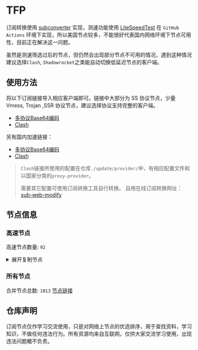 # TFP

订阅转换使用 [subconverter](https://github.com/tindy2013/subconverter) 实现，测速功能使用 [LiteSpeedTest](https://github.com/xxf098/LiteSpeedTest) 在 `GitHub Actions` 环境下实现，所以美国节点较多，不能很好代表国内网络环境下节点可用性，目前正在解决这一问题。

虽然是测速筛选过后的节点，但仍然会出现部分节点不可用的情况，遇到这种情况建议选择`Clash`, `Shadowrocket`之类能自动切换低延迟节点的客户端。

## 使用方法
将以下订阅链接导入相应客户端即可。链接中大部分为 SS 协议节点，少量 Vmess, Trojan ,SSR 协议节点，建议选择协议支持完整的客户端。

- [多协议Base64编码](https://raw.githubusercontent.com/csh77889900/TFP/master/Eternity)
- [Clash](https://raw.githubusercontent.com/csh77889900/TFP/master/Eternity.yaml)

另有国内加速链接：

- [多协议Base64编码](https://fastly.jsdelivr.net/gh/csh77889900/TFP@master/Eternity)
- [Clash](https://fastly.jsdelivr.net/gh/csh77889900/TFP@master/Eternity.yaml)

>`Clash`链接所使用的配置在仓库`./update/provider/`中，有相应配置文件和以国家分类的`proxy-provider`。
>
>需要其它配置可使用订阅转换工具自行转换。
>自用在线订阅转换网址：[sub-web-modify](https://sub.v1.mk/)

## 节点信息
### 高速节点
高速节点数量: `92`
<details>
  <summary>展开复制节点</summary>

    vmess://eyJ2IjoiMiIsInBzIjoi8J+Hr/Cfh7Ug5pel5pysXzAxMjQwMDciLCJhZGQiOiIyMDIuMTgyLjExMS4yMjAiLCJwb3J0IjoiNDYzMjMiLCJ0eXBlIjoibm9uZSIsImlkIjoiNmU0ZGYxMmQtYTlkNC00Yjk4LWRiZDktNzUwNzIyNGViY2M4IiwiYWlkIjoiMCIsIm5ldCI6IndzIiwicGF0aCI6Ii8iLCJob3N0IjoiIiwidGxzIjoiIn0=
    vmess://eyJ2IjoiMiIsInBzIjoi8J+Hr/Cfh7Ug5pel5pysXzAxMjQxNDMiLCJhZGQiOiIxNTIuNzAuMTAzLjE5NSIsInBvcnQiOiIzNzIwNiIsInR5cGUiOiJub25lIiwiaWQiOiJmZjNmZDA3OC05OWI1LTQ2YjYtOGNkNS1kNDhmZjI3MTcxOWEiLCJhaWQiOiIwIiwibmV0Ijoid3MiLCJwYXRoIjoiLyIsImhvc3QiOiIiLCJ0bHMiOiIifQ==
    vmess://eyJ2IjoiMiIsInBzIjoi8J+Hr/Cfh7UgSlAgKGh0dHBzLy9hd2tqLmNmL2t5IOazqOWGjOS9k+mqjOa1geWqkuS9k+acuuWcuil5b3V0dWJl6Zi/5Lyf56eR5oqAIDIiLCJhZGQiOiIxNDEuMTQ3LjE4Mi4yNTIiLCJwb3J0IjoiNDYwMTgiLCJ0eXBlIjoibm9uZSIsImlkIjoiZTA1NzNlNGMtMmNkMy00Y2IxLTgxZDUtOGU3Y2Y0ZDhlNzk5IiwiYWlkIjoiMCIsIm5ldCI6InRjcCIsInBhdGgiOiIvIiwiaG9zdCI6IiIsInRscyI6IiJ9
    vmess://eyJ2IjoiMiIsInBzIjoi8J+HrfCfh7Ag6aaZ5rivXzAxMjQ4MTYiLCJhZGQiOiI0Ny4yNDIuMTg0LjEyOCIsInBvcnQiOiI0NDMiLCJ0eXBlIjoibm9uZSIsImlkIjoiM2U2M2IxNTEtYTVhZC00ODNkLTgyNjItNjNlM2U1Yjg3NWY1IiwiYWlkIjoiMCIsIm5ldCI6IndzIiwicGF0aCI6Ii92bWVzcyIsImhvc3QiOiI4MC04MTlkMjk3YTNiMTg0MzMzOTM2NGFjMjUzNDNlY2I1Yi5wYXRyLmNsb3VkIiwidGxzIjoidGxzIn0=
    vmess://eyJ2IjoiMiIsInBzIjoi8J+HuPCfh6wgZ2l0aHViLmNvbS9mcmVlZnEgLSDmlrDliqDlnaFPVkggOCIsImFkZCI6IjEzOS45OS45MS45NSIsInBvcnQiOiI0NDMiLCJ0eXBlIjoibm9uZSIsImlkIjoiYzAxNTY0NTEtNGVmYi00NWUyLTg0ZmMtOGQzMTVjNDY1MGRiIiwiYWlkIjoiMzIiLCJuZXQiOiJ0Y3AiLCJwYXRoIjoiL3ZtZXNzIiwiaG9zdCI6IjgwLTgxOWQyOTdhM2IxODQzMzM5MzY0YWMyNTM0M2VjYjViLnBhdHIuY2xvdWQiLCJ0bHMiOiIifQ==
    vmess://eyJ2IjoiMiIsInBzIjoi8J+HuPCfh6wg5paw5Yqg5Z2hXzAxMjQwMjIiLCJhZGQiOiIxOC4xNDMuMTIzLjM1IiwicG9ydCI6IjgwIiwidHlwZSI6Im5vbmUiLCJpZCI6IjY4ZGY0ODM4LTQ2ZDAtNGI1Yi1jM2YwLWE0MGVjNzA2MzI0NSIsImFpZCI6IjAiLCJuZXQiOiJ3cyIsInBhdGgiOiIvIiwiaG9zdCI6IjE4LjE0My4xMjMuMzUiLCJ0bHMiOiIifQ==
    vmess://eyJ2IjoiMiIsInBzIjoi8J+HsPCfh7cg6Z+p5Zu9XzAxMjQwMTgiLCJhZGQiOiIxNS4xNjUuMjAzLjE4OSIsInBvcnQiOiI0MjI2OSIsInR5cGUiOiJub25lIiwiaWQiOiIxZTI1ZTZkYy1mODk1LTRjOTYtZjk2My1jNWUwZTEwYzE3YWQiLCJhaWQiOiIwIiwibmV0IjoidGNwIiwicGF0aCI6Ii8iLCJob3N0IjoiMTguMTQzLjEyMy4zNSIsInRscyI6IiJ9
    vmess://eyJ2IjoiMiIsInBzIjoi8J+HsPCfh7cg6Z+p5Zu9XzAxMjQyNDQiLCJhZGQiOiIzLjM4LjE5MC40IiwicG9ydCI6IjQyOTk2IiwidHlwZSI6Im5vbmUiLCJpZCI6IjhiM2RhYWVlLWY0YTktNDU3OS1lMjZhLTcyYTBmNjRjZDNiYSIsImFpZCI6IjAiLCJuZXQiOiJ0Y3AiLCJwYXRoIjoiLyIsImhvc3QiOiIxOC4xNDMuMTIzLjM1IiwidGxzIjoiIn0=
    vmess://eyJ2IjoiMiIsInBzIjoi8J+HuPCfh6wg5paw5Yqg5Z2hXzAxMjQ3MjEiLCJhZGQiOiIxMzguMi43OC4xOTIiLCJwb3J0IjoiMTA1MTIiLCJ0eXBlIjoibm9uZSIsImlkIjoiNTg3ODFlZWUtYmFiYS02NjY2LWJhYmEtMmNhMGFkYTY1NjhiIiwiYWlkIjoiMCIsIm5ldCI6InRjcCIsInBhdGgiOiIvIiwiaG9zdCI6IjE4LjE0My4xMjMuMzUiLCJ0bHMiOiIifQ==
    vmess://eyJ2IjoiMiIsInBzIjoi8J+HsPCfh7cg6Z+p5Zu9XzAxMjQyNDAiLCJhZGQiOiIxMzIuMjI2LjE2LjYyIiwicG9ydCI6IjEwNTEyIiwidHlwZSI6Im5vbmUiLCJpZCI6IjU4NzgxZWVlLWJhYmEtNjY2Ni1iYWJhLTJjYTBhZGE2NTY4YiIsImFpZCI6IjAiLCJuZXQiOiJ0Y3AiLCJwYXRoIjoiLyIsImhvc3QiOiIxOC4xNDMuMTIzLjM1IiwidGxzIjoiIn0=
    vmess://eyJ2IjoiMiIsInBzIjoi8J+HuPCfh6wg5paw5Yqg5Z2hXzAxMjQ3MDYiLCJhZGQiOiI0My4xNTYuNzYuNTQiLCJwb3J0IjoiNDMxMjciLCJ0eXBlIjoibm9uZSIsImlkIjoiMmQ5NTdhMDUtYTFiMy00ODNkLWU2ODQtMWIyMzJlNGEwZjMwIiwiYWlkIjoiMCIsIm5ldCI6InRjcCIsInBhdGgiOiIvIiwiaG9zdCI6IjE4LjE0My4xMjMuMzUiLCJ0bHMiOiIifQ==
    vmess://eyJ2IjoiMiIsInBzIjoi8J+HuPCfh6wg5paw5Yqg5Z2hXzAxMjQ3MDUiLCJhZGQiOiI0My4xNTkuNDUuMjIxIiwicG9ydCI6IjM2NjE4IiwidHlwZSI6Im5vbmUiLCJpZCI6IjhjYzViMDcyLWRlYTYtNDViOC1mOGRlLWViMDBlNjAxMjQyMSIsImFpZCI6IjAiLCJuZXQiOiJ0Y3AiLCJwYXRoIjoiLyIsImhvc3QiOiIxOC4xNDMuMTIzLjM1IiwidGxzIjoiIn0=
    trojan://a3278882-3614-39cf-a3d6-faefa8c910ab@hk-b.xiaohouzi.club:10105?allowInsecure=1&sni=hk-b.xiaohouzi.club#%F0%9F%87%AD%F0%9F%87%B0%20A----a%E9%A6%99%E6%B8%AF%E7%9B%B4%E8%BF%9E01
    ss://YWVzLTI1Ni1jZmI6ZUlXMERuazY5NDU0ZTZuU3d1c3B2OURtUzIwMXRRMEQ@139.162.41.174:8099#SG_127
    vmess://eyJ2IjoiMiIsInBzIjoi8J+HuPCfh6wg5paw5Yqg5Z2hXzAxMjQwOTMiLCJhZGQiOiIxMTguMTA3LjU3LjE4MCIsInBvcnQiOiIyNzU0MiIsInR5cGUiOiJub25lIiwiaWQiOiIwYzg4YjVmZS1iMTliLTRiMTctOWFiYi05OWEwODI0ZDA0ZjEiLCJhaWQiOiIwIiwibmV0IjoidGNwIiwicGF0aCI6Ii8iLCJob3N0IjoiaGstYi54aWFvaG91emkuY2x1YiIsInRscyI6IiJ9
    ss://Y2hhY2hhMjAtaWV0Zi1wb2x5MTMwNTpYczlPUlQ0ajY1YjhIcmVacmcwcA@185.160.26.91:1663#JP_67
    vmess://eyJ2IjoiMiIsInBzIjoi8J+HuPCfh6wg5paw5Yqg5Z2hXzAxMjQ3MDciLCJhZGQiOiIxNTYuNjcuMjEwLjIyMCIsInBvcnQiOiIyNDc3MyIsInR5cGUiOiJub25lIiwiaWQiOiIzMGE5MDAzNy1lNDFlLTRkODQtZGYxYi00OTIxM2U3NGExYzYiLCJhaWQiOiIwIiwibmV0IjoidGNwIiwicGF0aCI6Ii8iLCJob3N0IjoiaGstYi54aWFvaG91emkuY2x1YiIsInRscyI6IiJ9
    vmess://eyJ2IjoiMiIsInBzIjoi8J+HsPCfh7cg6Z+p5Zu9XzAxMjQwMTciLCJhZGQiOiIzLjM0LjIuODQiLCJwb3J0IjoiNTI1NTQiLCJ0eXBlIjoibm9uZSIsImlkIjoiOTIwMDJkNDctNTgxNS00YTcxLTk0OWYtYjJhZjE3NDMyMjQ4IiwiYWlkIjoiMCIsIm5ldCI6InRjcCIsInBhdGgiOiIvIiwiaG9zdCI6ImhrLWIueGlhb2hvdXppLmNsdWIiLCJ0bHMiOiIifQ==
    vmess://eyJ2IjoiMiIsInBzIjoi8J+HsPCfh7cg6Z+p5Zu9XzAxMjQwMjMiLCJhZGQiOiIxMy4yMDkuNzIuODciLCJwb3J0IjoiMzYxNDUiLCJ0eXBlIjoibm9uZSIsImlkIjoiMTZhM2JjNWEtYTIyYy00MDkxLWJkOTAtMzE0ZTg3MTc1ZjBhIiwiYWlkIjoiMCIsIm5ldCI6InRjcCIsInBhdGgiOiIvIiwiaG9zdCI6ImhrLWIueGlhb2hvdXppLmNsdWIiLCJ0bHMiOiIifQ==
    vmess://eyJ2IjoiMiIsInBzIjoi8J+HqPCfh7MgVUMg5Y+w5rm+MDEgfCBZb3V0dWJl5YWN5bm/5ZGKIHwgMy4weCB8IFYxIC0g6YW45aW2VlBOIiwiYWRkIjoiMTY1LjE1NC4yNDYuMTUwIiwicG9ydCI6IjgwIiwidHlwZSI6Im5vbmUiLCJpZCI6ImRhN2MyMDU3LWY3MmYtMzA4Zi1hYzY5LTU4MzcwZTA3YmVhNyIsImFpZCI6IjAiLCJuZXQiOiJ3cyIsInBhdGgiOiIvbnkiLCJob3N0IjoiIiwidGxzIjoiIn0=
    trojan://a3278882-3614-39cf-a3d6-faefa8c910ab@a1.xiaohouzi.club:19355?allowInsecure=1&sni=a1.xiaohouzi.club#%F0%9F%87%AD%F0%9F%87%B0%20%E9%A6%99%E6%B8%AFAZURE-%E8%90%BD%E5%9C%B003
    ss://YWVzLTI1Ni1jZmI6YW1hem9uc2tyMDU@13.215.205.229:443#%F0%9F%87%B8%F0%9F%87%AC%20_SG_%E6%96%B0%E5%8A%A0%E5%9D%A1_1
    vmess://eyJ2IjoiMiIsInBzIjoi8J+HsPCfh7cg6Z+p5Zu9XzAxMjQwMTAiLCJhZGQiOiIzLjM1LjEzNC4yMCIsInBvcnQiOiI0NDYyOCIsInR5cGUiOiJub25lIiwiaWQiOiI4ZWM3OGY1NC0wNTFiLTRhZjAtODMyNC0wZDkyNWM3NGM1ZTAiLCJhaWQiOiIwIiwibmV0IjoidGNwIiwicGF0aCI6Ii8iLCJob3N0IjoiYTEueGlhb2hvdXppLmNsdWIiLCJ0bHMiOiIifQ==
    ss://YWVzLTI1Ni1jZmI6YW1hem9uc2tyMDU@13.215.51.220:443#%F0%9F%87%B8%F0%9F%87%AC%20_SG_%E6%96%B0%E5%8A%A0%E5%9D%A1%202%202
    ss://YWVzLTI1Ni1jZmI6YW1hem9uc2tyMDU@43.200.2.173:443#%F0%9F%87%B0%F0%9F%87%B7%20_KR_%E9%9F%A9%E5%9B%BD%204
    ss://YWVzLTI1Ni1jZmI6YW1hem9uc2tyMDU@18.181.192.60:443#%F0%9F%87%AF%F0%9F%87%B5%20%E6%97%A5%E6%9C%AC%20002
    ss://Y2hhY2hhMjAtaWV0Zi1wb2x5MTMwNTpHIXlCd1BXSDNWYW8@217.197.161.136:811#Pool_%F0%9F%87%B8%F0%9F%87%ACSG_125
    ssr://c2ctYW0zLmVxc3Vuc2hpbmUuY29tOjMyMDAxOm9yaWdpbjphZXMtMjU2LWNmYjp0bHMxLjJfdGlja2V0X2F1dGg6TTJjd1pFaHNTMDFGLz9ncm91cD1VMU5TVUhKdmRtbGtaWEkmcmVtYXJrcz04Si1IdVBDZmg2d2dYMU5IWC1hV3NPV0tvT1dkb1Y4eiZvYmZzcGFyYW09JnByb3RvcGFyYW09
    vmess://eyJ2IjoiMiIsInBzIjoi8J+Hr/Cfh7Ug5pel5pysXzAxMjQwMjciLCJhZGQiOiIxMDMuMjU0Ljc0LjI5IiwicG9ydCI6IjQ2NDg2IiwidHlwZSI6Im5vbmUiLCJpZCI6ImRmZDAwOTgxLTZlMDQtNDkyYi1hYmU5LWI4YzBjODkzYmQyMSIsImFpZCI6IjAiLCJuZXQiOiJ0Y3AiLCJwYXRoIjoiLyIsImhvc3QiOiJhMS54aWFvaG91emkuY2x1YiIsInRscyI6IiJ9
    ss://Y2hhY2hhMjAtaWV0Zi1wb2x5MTMwNTpHIXlCd1BXSDNWYW8@217.197.161.138:805#Pool_%F0%9F%87%B8%F0%9F%87%ACSG_126
    ss://Y2hhY2hhMjAtaWV0Zi1wb2x5MTMwNTpHIXlCd1BXSDNWYW8@148.66.56.99:807#HK_52
    trojan://a3278882-3614-39cf-a3d6-faefa8c910ab@iplc.xiaohouzi.club:20012?allowInsecure=1&sni=supaz02.xiaohouzi.club#%F0%9F%87%AD%F0%9F%87%B0%20A1%E9%A6%99%E6%B8%AFiplc-02
    vmess://eyJ2IjoiMiIsInBzIjoi8J+Hr/Cfh7Ug5pel5pysXzAxMjQwMTEiLCJhZGQiOiIxNDAuODMuODYuMTI5IiwicG9ydCI6IjgwIiwidHlwZSI6Im5vbmUiLCJpZCI6Ijg3MDBjZmJkLTcxZGMtNDJiMC04NGYyLTUzY2Q3ZmU1NjQ1YSIsImFpZCI6IjAiLCJuZXQiOiJ3cyIsInBhdGgiOiIvIiwiaG9zdCI6IiIsInRscyI6IiJ9
    ss://YWVzLTI1Ni1jZmI6YW1hem9uc2tyMDU@54.169.211.238:443#SG_128
    ss://YWVzLTI1Ni1jZmI6YW1hem9uc2tyMDU@54.169.62.50:443#SG_124
    ss://YWVzLTI1Ni1jZmI6YW1hem9uc2tyMDU@3.112.193.151:443#JP_71
    ss://YWVzLTI1Ni1jZmI6YW1hem9uc2tyMDU@18.141.183.204:443#SG_132
    vmess://eyJ2IjoiMiIsInBzIjoi8J+Hr/Cfh7Ug5pel5pysXzAxMjQxMjQwIiwiYWRkIjoianAwNS4xNzAyMDMueHl6IiwicG9ydCI6IjIzMjQ1IiwidHlwZSI6Im5vbmUiLCJpZCI6IjA4YmU2MDM5LWY5YzMtNDgxZS1iYmMwLWRhMmJkZTkwNzhjMyIsImFpZCI6IjAiLCJuZXQiOiJ3cyIsInBhdGgiOiIvIiwiaG9zdCI6ImpwMDUuMTcwMjAzLnh5eiIsInRscyI6IiJ9
    vmess://eyJ2IjoiMiIsInBzIjoi8J+Hr/Cfh7Ug5pel5pysXzAxMjQxMjYxIiwiYWRkIjoiNDUuNzguNTcuMTUxIiwicG9ydCI6IjE5MTk4IiwidHlwZSI6Im5vbmUiLCJpZCI6ImY2ZDY1YzZiLTBhMTAtNDg4Ny04NTQxLWI4NmQ4NWMzMWQwOSIsImFpZCI6IjAiLCJuZXQiOiJ0Y3AiLCJwYXRoIjoiLyIsImhvc3QiOiJqcDA1LjE3MDIwMy54eXoiLCJ0bHMiOiIifQ==
    vmess://eyJ2IjoiMiIsInBzIjoi8J+Hr/Cfh7Ug5pel5pysXzAxMjQxNDIiLCJhZGQiOiIxNjguMTM4LjIwNi4xNDEiLCJwb3J0IjoiODAiLCJ0eXBlIjoibm9uZSIsImlkIjoiYWQwNWUwMWYtYzJjMC00MWRhLWU3OWMtZmY2ODIzNzMxN2Y3IiwiYWlkIjoiMCIsIm5ldCI6InRjcCIsInBhdGgiOiIvIiwiaG9zdCI6ImpwMDUuMTcwMjAzLnh5eiIsInRscyI6IiJ9
    ss://YWVzLTI1Ni1jZmI6YW1hem9uc2tyMDU@54.254.199.122:443#SG_135
    trojan://7b4066ae-accc-11eb-a8bf-f23c91cfbbc9@ssl.tcpbbr.net:443?allowInsecure=1#%F0%9F%87%AD%F0%9F%87%B0%20%5B01-03%5D%7Copenrunner%7C%E4%B8%AD%E5%9B%BD%E9%A6%99%E6%B8%AF%E7%89%B9%E5%88%AB%E8%A1%8C%E6%94%BF%E5%8C%BA%28HK%29Hongkong%2BSAR%2BChina%2FHong%2BKong_42
    ss://YWVzLTI1Ni1nY206WTZSOXBBdHZ4eHptR0M@158.247.205.87:5601#%F0%9F%87%AF%F0%9F%87%B5%20%5B01-03%5D%7Copenrunner%7C%E6%97%A5%E6%9C%AC%28JP%29Japan%2FOsaka_40
    vmess://eyJ2IjoiMiIsInBzIjoi8J+Hr/Cfh7UgWzAxLTAzXXxvcGVucnVubmVyfOaXpeacrChKUClKYXBhbi9Ub2t5b18yOSIsImFkZCI6IjE0MC4yMzguNDguMTk0IiwicG9ydCI6Ijg4ODgiLCJ0eXBlIjoibm9uZSIsImlkIjoiMjRmMWRmYWQtMTI2Ny00Mjk3LThlODgtMGU5YjhlZjQ3ZTQ3IiwiYWlkIjoiMCIsIm5ldCI6InRjcCIsInBhdGgiOiIvIiwiaG9zdCI6IiIsInRscyI6IiJ9
    trojan://jKRJgS7uvI@155.248.193.254:31853?allowInsecure=1#%F0%9F%87%BA%F0%9F%87%B8%20%E7%BE%8E%E5%9B%BD%20044
    vmess://eyJ2IjoiMiIsInBzIjoi8J+HuvCfh7gg576O5Zu9XzAxMjQxMTIiLCJhZGQiOiIxMDcuMTc0LjE1Ni45OSIsInBvcnQiOiIxMjM0IiwidHlwZSI6Im5vbmUiLCJpZCI6IjQ3YWIwNDNjLTczMjAtNGRiOC05ZTU1LTkwNzYwNDNmNjc0YSIsImFpZCI6IjAiLCJuZXQiOiJ3cyIsInBhdGgiOiIvYmIiLCJob3N0IjoiIiwidGxzIjoiIn0=
    vmess://eyJ2IjoiMiIsInBzIjoi8J+HqPCfh6Yg5Yqg5ou/5aSnXzAxMjQwMjUiLCJhZGQiOiIyMy4yMjcuMzguMzkiLCJwb3J0IjoiNDQzIiwidHlwZSI6Im5vbmUiLCJpZCI6IjQ2MTI2MThjLTI0Y2QtNDM3OS05OTI0LWNmZGYzZDYxZmE1YSIsImFpZCI6IjAiLCJuZXQiOiJ3cyIsInBhdGgiOiIvSVlLTEQ1M00iLCJob3N0Ijoib3BmcjEudjJyYXlmcmVlMS54eXoiLCJ0bHMiOiJ0bHMifQ==
    vmess://eyJ2IjoiMiIsInBzIjoi8J+HqPCfh6Yg5Yqg5ou/5aSnXzAxMjQwMjciLCJhZGQiOiIyMy4yMjcuMzguMzgiLCJwb3J0IjoiNDQzIiwidHlwZSI6Im5vbmUiLCJpZCI6IjQwZDQ5NmE2LWNlZWItNDA5Ni1iYWViLTRjYzUyYjIwNTYyMSIsImFpZCI6IjAiLCJuZXQiOiJ3cyIsInBhdGgiOiIvRUNUQ0owREYiLCJob3N0IjoibGcxLnRydW1wMjAyMy51cyIsInRscyI6InRscyJ9
    vmess://eyJ2IjoiMiIsInBzIjoi8J+HuvCfh7gg576O5Zu9XzAxMjQwNTIiLCJhZGQiOiIxMDguMTYyLjE5Mi41NSIsInBvcnQiOiI4MCIsInR5cGUiOiJub25lIiwiaWQiOiI2ZmVhMTY0OS00MjViLTQwOTItYmY1My0yOTc5MjE1MmM5MjUiLCJhaWQiOiIwIiwibmV0Ijoid3MiLCJwYXRoIjoiL3NzaGtpdC9mZGZhZHNmYS82Mzg0OGJmZTIyOGZkLyIsImhvc3QiOiJ1cy1sYi5zc2hraXQub3JnIiwidGxzIjoiIn0=
    ss://YWVzLTI1Ni1nY206ZmFCQW9ENTRrODdVSkc3@38.86.135.36:2376#US_179
    ss://YWVzLTI1Ni1nY206ZTRGQ1dyZ3BramkzUVk@38.86.135.27:9102#US_161
    ss://YWVzLTI1Ni1nY206Y2RCSURWNDJEQ3duZklO@ak1534.free.www.outline.network:8119#%F0%9F%87%A8%F0%9F%87%A6%20Relay_%F0%9F%87%A8%F0%9F%87%A6CA-%F0%9F%87%A8%F0%9F%87%A6CA_13
    vmess://eyJ2IjoiMiIsInBzIjoi8J+HuvCfh7gg576O5Zu9XzAxMjQxMTYiLCJhZGQiOiIxOC4yMzYuMTE4LjgyIiwicG9ydCI6IjQ3MTU3IiwidHlwZSI6Im5vbmUiLCJpZCI6IjNjY2IxMmJjLTI3MTYtNGRhNi1jZmI1LTU5NWQ3YmViMmMyMCIsImFpZCI6IjAiLCJuZXQiOiJ0Y3AiLCJwYXRoIjoiL3NzaGtpdC9mZGZhZHNmYS82Mzg0OGJmZTIyOGZkLyIsImhvc3QiOiJ1cy1sYi5zc2hraXQub3JnIiwidGxzIjoiIn0=
    ss://YWVzLTI1Ni1nY206WTZSOXBBdHZ4eHptR0M@38.91.106.75:3389#US_183
    ss://YWVzLTI1Ni1nY206S2l4THZLendqZWtHMDBybQ@38.68.134.9:8000#US_151
    ss://YWVzLTI1Ni1nY206ZmFCQW9ENTRrODdVSkc3@142.202.48.7:2376#US_142
    ss://YWVzLTI1Ni1nY206UENubkg2U1FTbmZvUzI3@167.88.61.14:8090#US_189
    ss://YWVzLTI1Ni1nY206S2l4THZLendqZWtHMDBybQ@172.99.190.87:5500#US_187
    ss://YWVzLTI1Ni1nY206Y2RCSURWNDJEQ3duZklO@38.68.135.19:8119#%F0%9F%87%BA%F0%9F%87%B8%20%5B01-03%5D%7Copenrunner%7C%E7%BE%8E%E5%9B%BD%28US%29USA%2FDallas_39
    ss://YWVzLTI1Ni1nY206WEtGS2wyclVMaklwNzQ@38.91.102.30:8008#US_191
    ss://YWVzLTI1Ni1nY206Rm9PaUdsa0FBOXlQRUdQ@ak1502.free.www.outline.network:7307#%F0%9F%87%BA%F0%9F%87%B8%20Relay_%F0%9F%87%BA%F0%9F%87%B8US-%F0%9F%87%BA%F0%9F%87%B8US_146
    vmess://eyJ2IjoiMiIsInBzIjoi8J+HuvCfh7gg576O5Zu9XzAxMjQxMzYiLCJhZGQiOiIyMTIuOTAuMTAzLjE3NyIsInBvcnQiOiI0MjMyMiIsInR5cGUiOiJub25lIiwiaWQiOiIwNDUwMjU4Yi00NjhmLTQ4NzItZTBhOS1jMTQ2M2YzOTdmNzIiLCJhaWQiOiIwIiwibmV0Ijoid3MiLCJwYXRoIjoiLyIsImhvc3QiOiIyMTIuOTAuMTAzLjE3NyIsInRscyI6IiJ9
    ss://Y2hhY2hhMjAtaWV0Zi1wb2x5MTMwNTopMU4xRTZ2MFNVX3JHVHBn@38.64.138.53:1035#%F0%9F%87%BA%F0%9F%87%B8%20%E5%8A%A0%E6%8B%BF%E5%A4%A7-ss-38.64.138.531035-%E8%A2%AB%E5%A2%99-%E7%9B%B4%E8%BF%9E-%E8%A7%A3%E9%94%81%E7%BE%8E%E5%9B%BD%E5%9C%B0%E5%8C%BANF%E9%9D%9E%E8%87%AA%E5%88%B6%E5%89%A7
    ssr://MTczLjgyLjIzNS4xMjQ6NjAwMDA6YXV0aF9jaGFpbl9hOm5vbmU6cGxhaW46Wm1SelptUnpibkYzYW1oaGMyNWlkMmgxWW1aaFltUmgvP2dyb3VwPVUxTlNVSEp2ZG1sa1pYSSZyZW1hcmtzPThKLUh1dkNmaDdnZ01pNDJPSHhWVXlBZ2VXOTFkSFZpWmVtWXYtUzhuLWVua2VhS2dDQXomb2Jmc3BhcmFtPSZwcm90b3BhcmFtPQ
    ss://YWVzLTI1Ni1nY206UmV4bkJnVTdFVjVBRHhH@38.91.107.37:7001#%F0%9F%87%BA%F0%9F%87%B8%20_US_%E7%BE%8E%E5%9B%BD%204%202
    ss://YWVzLTI1Ni1nY206ZTRGQ1dyZ3BramkzUVk@38.68.134.191:9101#US_143
    ss://YWVzLTI1Ni1nY206S2l4THZLendqZWtHMDBybQ@38.114.114.49:8080#US_213
    trojan://3628ca8d-6371-45df-879c-2d3e5d110b51@sfo.iqmtp.live:443?allowInsecure=0#%7C%205.89Mb
    vmess://eyJ2IjoiMiIsInBzIjoi8J+HqfCfh6og5b635Zu9XzAxMjQwMDIiLCJhZGQiOiI1Ljc4LjY4LjI2IiwicG9ydCI6IjQ4ODAzIiwidHlwZSI6Im5vbmUiLCJpZCI6ImYzNzg5ZjE3LWZmZjAtNDMzNy1hY2QzLTM2ZTBiOGJmYTQzYSIsImFpZCI6IjAiLCJuZXQiOiJ3cyIsInBhdGgiOiIvIiwiaG9zdCI6IiIsInRscyI6IiJ9
    vmess://eyJ2IjoiMiIsInBzIjoi5pyq55+lXzAxMjQxODgiLCJhZGQiOiIxNDEuMTAxLjExNC4xMzQiLCJwb3J0IjoiNDQzIiwidHlwZSI6Im5vbmUiLCJpZCI6IjQ2MTI2MThjLTI0Y2QtNDM3OS05OTI0LWNmZGYzZDYxZmE1YSIsImFpZCI6IjAiLCJuZXQiOiJ3cyIsInBhdGgiOiIvSVlLTEQ1M00iLCJob3N0Ijoib3BmcjEudjJyYXlmcmVlMS54eXoiLCJ0bHMiOiJ0bHMifQ==
    vmess://eyJ2IjoiMiIsInBzIjoi5pyq55+lXzAxMjQxOTUiLCJhZGQiOiIxOTAuOTMuMjQ1LjMiLCJwb3J0IjoiNDQzIiwidHlwZSI6Im5vbmUiLCJpZCI6IjU2YTIxODhiLTJhYjctNDAyYy1iOWI4LTM0ODQ3ZmRmMDk1OCIsImFpZCI6IjAiLCJuZXQiOiJ3cyIsInBhdGgiOiIvNVFOUk9TUlYiLCJob3N0Ijoib3BsZzEuemh1amljbjIuY29tIiwidGxzIjoidGxzIn0=
    vmess://eyJ2IjoiMiIsInBzIjoi5pyq55+lXzAxMjQyMTMiLCJhZGQiOiIxOTAuOTMuMjQ2LjQiLCJwb3J0IjoiNDQzIiwidHlwZSI6Im5vbmUiLCJpZCI6IjE3YjJhMzEzLTM3YTAtNDk0NS1hOGU0LWU2MzM3NTUwNmI0YSIsImFpZCI6IjAiLCJuZXQiOiJ3cyIsInBhdGgiOiIvQTJESk9QRlQiLCJob3N0IjoibGcxMC5jZmNkbjEueHl6IiwidGxzIjoidGxzIn0=
    vmess://eyJ2IjoiMiIsInBzIjoi8J+HrvCfh7Mg5Y2w5bqmXzAxMjQwMDMiLCJhZGQiOiI2OC4xODMuODMuOTQiLCJwb3J0IjoiNTk0NzciLCJ0eXBlIjoibm9uZSIsImlkIjoiYjhmNmE3MWMtNjkyNS00ZTg0LWZiOTMtNmU1NGY4ZDk4YjI1IiwiYWlkIjoiMCIsIm5ldCI6IndzIiwicGF0aCI6Ii8iLCJob3N0IjoiIiwidGxzIjoiIn0=
    vmess://eyJ2IjoiMiIsInBzIjoi5pyq55+lXzAxMjQwNjciLCJhZGQiOiIxNjIuMTU5LjEyOC4xMDAiLCJwb3J0IjoiMjA4MiIsInR5cGUiOiJub25lIiwiaWQiOiI4MDgzN2FmMy0xZWQ4LTQ2ODYtZmE4YS02YmY5MjE0ZDUzNTEiLCJhaWQiOiIwIiwibmV0Ijoid3MiLCJwYXRoIjoiL2FyaWVzIiwiaG9zdCI6IlVLLkNMT1VERkxBUkUuUVVFU1QiLCJ0bHMiOiIifQ==
    trojan://e8c1ab3c-89b3-4933-92df-682e6dce7819@jgwxn4.gaox.ml:443?allowInsecure=0#%7C41.51Mb
    vmess://eyJ2IjoiMiIsInBzIjoi5pyq55+lXzAxMjQxODUiLCJhZGQiOiIxOTguNDEuMjAzLjUiLCJwb3J0IjoiNDQzIiwidHlwZSI6Im5vbmUiLCJpZCI6IjQ2MTI2MThjLTI0Y2QtNDM3OS05OTI0LWNmZGYzZDYxZmE1YSIsImFpZCI6IjAiLCJuZXQiOiJ3cyIsInBhdGgiOiIvSVlLTEQ1M00iLCJob3N0Ijoib3BmcjEudjJyYXlmcmVlMS54eXoiLCJ0bHMiOiJ0bHMifQ==
    vmess://eyJ2IjoiMiIsInBzIjoi8J+Hu/Cfh7Mg6LaK5Y2XXzAxMjQwMzEiLCJhZGQiOiIxMDMuMTgzLjExOC40MCIsInBvcnQiOiI4MCIsInR5cGUiOiJub25lIiwiaWQiOiJlZTc2Y2VjZi0xMjE5LTQyYmUtYWUzZi02YjgwNzdlNGNhY2MiLCJhaWQiOiIwIiwibmV0Ijoid3MiLCJwYXRoIjoiLyIsImhvc3QiOiIiLCJ0bHMiOiIifQ==
    vmess://eyJ2IjoiMiIsInBzIjoi5Lyv5Yip5YW5XzAxMjQwMjAiLCJhZGQiOiIyMDMuMzAuMTg4LjE4OCIsInBvcnQiOiI0NDMiLCJ0eXBlIjoibm9uZSIsImlkIjoiNDBkNDk2YTYtY2VlYi00MDk2LWJhZWItNGNjNTJiMjA1NjIxIiwiYWlkIjoiMCIsIm5ldCI6IndzIiwicGF0aCI6Ii9FQ1RDSjBERiIsImhvc3QiOiJsZzEudHJ1bXAyMDIzLnVzIiwidGxzIjoidGxzIn0=
    vmess://eyJ2IjoiMiIsInBzIjoi8J+HsfCfh7sgTFbmi4nohLHnu7TkupogKGh0dHBzLy9hd2tqLmNmL2t5IOazqOWGjOS9k+mqjOa1geWqkuS9k+acuuWcuil5b3V0dWJl6Zi/5Lyf56eR5oqAIiwiYWRkIjoiY2hhdC5vcGVuYWkuY29tIiwicG9ydCI6IjIwODIiLCJ0eXBlIjoibm9uZSIsImlkIjoiNjBlMDg4MDAtN2I5YS00NjBjLWMwYzMtNmNjZmY2ZDE3NzdhIiwiYWlkIjoiMCIsIm5ldCI6IndzIiwicGF0aCI6Ii9hcmllcz9lZD0yMDQ4IiwiaG9zdCI6Imx2LmNsb3VkZmxhcmUucXVlc3QiLCJ0bHMiOiIifQ==
    vmess://eyJ2IjoiMiIsInBzIjoifDU3Ljc5TWIiLCJhZGQiOiJocmdkdnBuLmZseWNkbmVkYzU1LnZpcCIsInBvcnQiOiI4MCIsInR5cGUiOiJub25lIiwiaWQiOiIwMGExZGExNC1kNTVmLTVmNzUtZTM0Ni03OWI5ODVlMWE3MjMiLCJhaWQiOiIzMiIsIm5ldCI6IndzIiwicGF0aCI6Ii9vcHQvdmlkZW8vaW1hZ2VzIiwiaG9zdCI6ImhyZ2R2cG4uZmx5Y2RuZWRjNTUudmlwIiwidGxzIjoiIn0=
    vmess://eyJ2IjoiMiIsInBzIjoi5pyq55+lXzAxMjQxOTAiLCJhZGQiOiIxNDEuMTAxLjExNS4xMzQiLCJwb3J0IjoiNDQzIiwidHlwZSI6Im5vbmUiLCJpZCI6IjQ2MTI2MThjLTI0Y2QtNDM3OS05OTI0LWNmZGYzZDYxZmE1YSIsImFpZCI6IjAiLCJuZXQiOiJ3cyIsInBhdGgiOiIvSVlLTEQ1M00iLCJob3N0Ijoib3BmcjEudjJyYXlmcmVlMS54eXoiLCJ0bHMiOiJ0bHMifQ==
    vmess://eyJ2IjoiMiIsInBzIjoi8J+Hs/Cfh7Eg6I235YWwIDAwMSIsImFkZCI6IkFFLTY4LTIxOC5zaG9wdHVubmVsLmxpdmUiLCJwb3J0IjoiMzE5OTAiLCJ0eXBlIjoibm9uZSIsImlkIjoiYTZhMzdlMDQtNWU4MS00NGM5LWJlNTMtYmFhM2ZmNDZlYjhiIiwiYWlkIjoiMCIsIm5ldCI6InRjcCIsInBhdGgiOiIvSVlLTEQ1M00iLCJob3N0Ijoib3BmcjEudjJyYXlmcmVlMS54eXoiLCJ0bHMiOiIifQ==
    vmess://eyJ2IjoiMiIsInBzIjoi8J+HtfCfh60g6I+y5b6L5a6+XzAxMjQwMDEiLCJhZGQiOiIzOC41NC44MS42IiwicG9ydCI6IjgwIiwidHlwZSI6Im5vbmUiLCJpZCI6ImEyNjdhNjhlLTRiNTktNDEzZS05NmE0LTYzODg5NDhhNDAxYyIsImFpZCI6IjAiLCJuZXQiOiJ3cyIsInBhdGgiOiIvc3Nob2NlYW4iLCJob3N0IjoiIiwidGxzIjoiIn0=
    ss://YWVzLTI1Ni1nY206UmV4bkJnVTdFVjVBRHhH@169.197.141.14:7002#ZZ_20
    ss://YWVzLTI1Ni1nY206WTZSOXBBdHZ4eHptR0M@167.88.63.79:3306#%E8%BF%99%E4%BA%9B%E8%8A%82%E7%82%B9%E5%8F%AA%E8%83%BD%E5%A4%87%E7%94%A8%E6%88%96%E8%80%85%E9%98%B2%E6%AD%A2%E5%A4%B1%E8%81%94%EF%BC%8C%E8%99%BD%E7%84%B6%E8%B4%A8%E9%87%8F%E5%B9%B6%E4%B8%8D%E6%98%AF%E5%BE%88%E5%A5%BD%EF%BC%8C%E4%B9%9F%E8%AF%B7%E4%BD%8E%E8%B0%83%E4%BD%BF%E7%94%A8%29%2080
    ss://YWVzLTI1Ni1nY206ZzVNZUQ2RnQzQ1dsSklk@169.197.141.187:5003#ZZ_277
    ss://YWVzLTI1Ni1nY206Rm9PaUdsa0FBOXlQRUdQ@38.121.43.71:7307#%F0%9F%87%AA%F0%9F%87%BA%20%E6%AC%A7%E6%B4%B2%28%E6%AC%A2%E8%BF%8E%E8%AE%A2%E9%98%85Youtube%E7%A0%B4%E8%A7%A3%E8%B5%84%E6%BA%90%E5%90%9B%29%2036
    ss://YWVzLTI1Ni1nY206Rm9PaUdsa0FBOXlQRUdQ@134.195.196.149:7307#%E8%BF%99%E4%BA%9B%E8%8A%82%E7%82%B9%E5%8F%AA%E8%83%BD%E5%A4%87%E7%94%A8%E6%88%96%E8%80%85%E9%98%B2%E6%AD%A2%E5%A4%B1%E8%81%94%EF%BC%8C%E8%99%BD%E7%84%B6%E8%B4%A8%E9%87%8F%E5%B9%B6%E4%B8%8D%E6%98%AF%E5%BE%88%E5%A5%BD%EF%BC%8C%E4%B9%9F%E8%AF%B7%E4%BD%8E%E8%B0%83%E4%BD%BF%E7%94%A8%29
    ss://YWVzLTI1Ni1nY206S2l4THZLendqZWtHMDBybQ@38.64.138.145:8080#%E8%BF%99%E4%BA%9B%E8%8A%82%E7%82%B9%E5%8F%AA%E8%83%BD%E5%A4%87%E7%94%A8%E6%88%96%E8%80%85%E9%98%B2%E6%AD%A2%E5%A4%B1%E8%81%94%EF%BC%8C%E8%99%BD%E7%84%B6%E8%B4%A8%E9%87%8F%E5%B9%B6%E4%B8%8D%E6%98%AF%E5%BE%88%E5%A5%BD%EF%BC%8C%E4%B9%9F%E8%AF%B7%E4%BD%8E%E8%B0%83%E4%BD%BF%E7%94%A8%29%20127
    ss://YWVzLTI1Ni1nY206WEtGS2wyclVMaklwNzQ@ak1518.free.www.outline.network:8009#%F0%9F%87%B3%F0%9F%87%B1%20Relay_%F0%9F%87%B3%F0%9F%87%B1NL-%F0%9F%87%B3%F0%9F%87%B1NL_103
    ss://YWVzLTI1Ni1nY206WEtGS2wyclVMaklwNzQ@85.208.108.18:8008#NL_96
    

</details>

### 所有节点
合并节点总数: `1013`
[节点链接](https://raw.githubusercontent.com/csh77889900/TFP/master/sub/sub_merge_base64.txt)


## 仓库声明
订阅节点仅作学习交流使用，只是对网络上节点的优选排序，用于查找资料，学习知识，不做任何违法行为。所有资源均来自互联网，仅供大家交流学习使用，出现违法问题概不负责。

